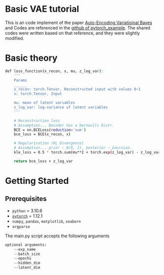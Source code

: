 # Basic VAE tutorial

This is an code implement of the paper [Auto-Encoding Variatioinal Bayes](https://arxiv.org/abs/1312.6114) and Codes are referenced in the [github of pytorch_example](https://github.com/pytorch/examples/tree/main/vae). The shared codes were written based on that reference, and they were slightly modified.


# Basic theory

```bash
def loss_function(x_recon, x, mu, z_log_var):
    '''
    Params
    ______
    x_recon: torch.Tensor, Reconstructed input with values 0~1
    x: torch.Tensor, Input

    mu: mean of latent variables
    z_log_var: log-variance of latent variables
    '''

    # Reconstruction loss
    # Assumption... Decoder has a bernoulli Distr.
    BCE = nn.BCELoss(reduction='sum')
    bce_loss = BCE(x_recon, x)

    # Regularization (KL Divergence)
    # Assumption... prior ~ N(0, I), posterior ~ Gaussian.
    kle_loss = 0.5 * torch.sum(mu**2 + torch.exp(z_log_var) - z_log_var +1)

    return bce_loss + z_log_var
```




# Getting Started

## Prerequisites
* `python` = 3.10.6
* [`pytorch`](https://pytorch.org) = 1.12.1
* `numpy`, `pandas`, `matplotlib`, `seaborn`
* `argparse`


 The main.py script accepts the following arguments
```bash
optional arguments:
    --exp_name
    --batch_size
    --epochs
    --hidden_dim
    --latent_dim
```


